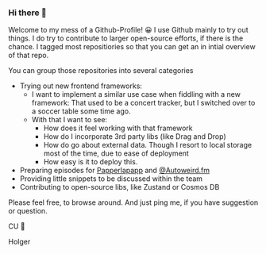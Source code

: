 ### Hi there 👋

Welcome to my mess of a Github-Profile! 😀
I use Github mainly to try out things. I do try to contribute to larger open-source efforts, if there is the chance.
I tagged most repositiories so that you can get an in intial overview of that repo.

You can group those repositories into several categories
- Trying out new frontend frameworks:
  - I want to implement a similar use case when fiddling with a new framework: That used to be a concert tracker, but I switched over to a soccer table some time ago.
  - With that I want to see:
    - How does it feel working with that framework
    - How do I incorporate 3rd party libs (like Drag and Drop)
    - How do go about external data. Though I resort to local storage most of the time, due to ease of deployment
    - How easy is it to deploy this.
- Preparing episodes for [Papperlapapp](https://www.youtube.com/c/papperlapapp-dev) and [@Autoweird.fm](https://autoweird.fm)
- Providing little snippets to be discussed within the team
- Contributing to open-source libs, like Zustand or Cosmos DB

Please feel free, to browse around. And just ping me, if you have suggestion or question.

CU 👋

Holger


<!--
**holgergp/holgergp** is a ✨ _special_ ✨ repository because its `README.md` (this file) appears on your GitHub profile.

Here are some ideas to get you started:

- 🔭 I’m currently working on ...
- 🌱 I’m currently learning ...
- 👯 I’m looking to collaborate on ...
- 🤔 I’m looking for help with ...
- 💬 Ask me about ...
- 📫 How to reach me: ...
- 😄 Pronouns: ...
- ⚡ Fun fact: ...
-->
